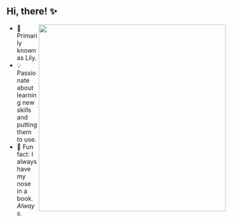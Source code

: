 ## Hi, there! ✨

<img align= "right" width ="430" height="430" src="https://cdna.artstation.com/p/assets/images/images/035/693/656/original/gwyneth-balucio-hello-world.gif?1615642877">

- 🌸 Primarily known as Lily.
- 💡 Passionate about learning new skills and putting them to use.
- 🩷 Fun fact: I always have my nose in a book. *Always.*

<!---
liviadfsilva/liviadfsilva is a ✨ special ✨ repository because its `README.md` (this file) appears on your GitHub profile.
You can click the Preview link to take a look at your changes.
--->
